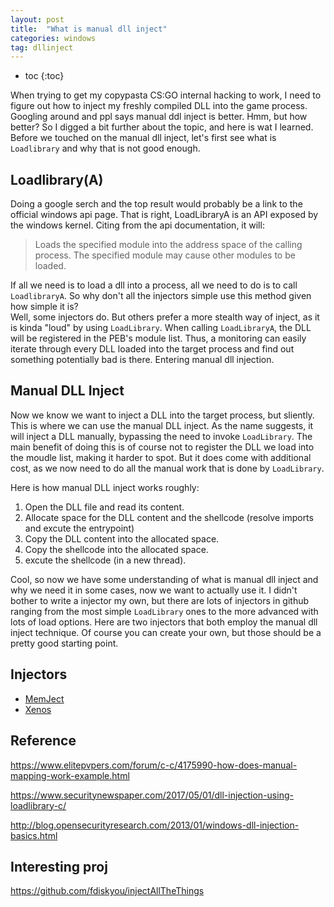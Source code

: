 ```yaml
---
layout: post
title:  "What is manual dll inject"
categories: windows
tag: dllinject
---
```


* toc
{:toc}


When trying to get my copypasta CS:GO internal hacking to work, I need to figure out how
to inject my freshly compiled DLL into the game process. Googling around and ppl says 
manual ddl inject is better. Hmm, but how better? So I digged a bit further about the topic,
and here is wat I learned. Before we touched on the manual dll inject, let's first see what
is `Loadlibrary` and why that is not good enough.

## Loadlibrary(A)
Doing a google serch and the top result would probably be a link to the official windows
api page. That is right, LoadLibraryA is an API exposed by the windows kernel. Citing from
the api documentation, it will:
> Loads the specified module into the address space of the calling process. The specified module may cause other modules to be loaded.

If all we need is to load a dll into a process, all we need to do is to call `LoadlibraryA`.
So why don't all the injectors simple use this method given how simple it is?  
Well, some injectors do. But others prefer a more stealth way of inject, as it is kinda "loud" by using `LoadLibrary`. When calling `LoadLibraryA`, the DLL will be registered in the PEB's
module list. Thus, a monitoring can easily iterate through every DLL loaded into the target
process and find out something potentially bad is there. Entering manual dll injection.


## Manual DLL Inject
Now we know  we want to inject a DLL into the target process, but sliently.
This is where we can use the manual DLL inject. As the name suggests, it will inject a DLL
manually, bypassing the need to invoke `LoadLibrary`. The main benefit of doing this is of
course not to register the DLL we load into the moudle list, making it harder to spot. But
it does come with additional cost, as we now need to do all the manual work that is done by
`LoadLibrary`.

Here is how manual DLL inject works roughly:
1. Open the DLL file and read its content.
2. Allocate space for the DLL content and the shellcode (resolve imports and excute the 
entrypoint)
3. Copy the DLL content into the allocated space.
4. Copy the shellcode into the allocated space.
5. excute the shellcode (in a new thread).


Cool, so now we have some understanding of what is manual dll inject and why we need it in some
cases, now we want to actually use it. I didn't bother to write a injector my own, but there
are lots of injectors in github ranging from the most simple `LoadLibrary` ones to the more
advanced with lots of load options. Here are two injectors that both employ the manual dll
inject technique. Of course you can create your own, but those should be a pretty good starting
point.


## Injectors
- [MemJect](https://github.com/danielkrupinski/MemJect)
- [Xenos](https://github.com/DarthTon/Xenos)


## Reference
https://www.elitepvpers.com/forum/c-c/4175990-how-does-manual-mapping-work-example.html

https://www.securitynewspaper.com/2017/05/01/dll-injection-using-loadlibrary-c/

http://blog.opensecurityresearch.com/2013/01/windows-dll-injection-basics.html

## Interesting proj
https://github.com/fdiskyou/injectAllTheThings

